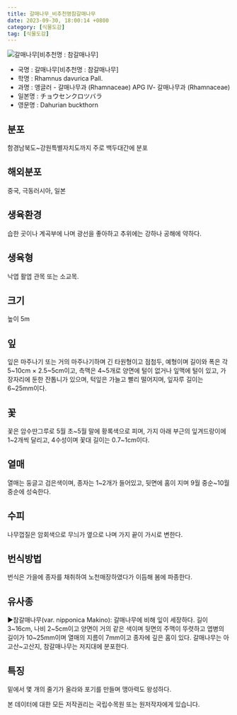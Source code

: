 ```yaml
---
title: 갈매나무_비추천명참갈매나무
date: 2023-09-30, 18:00:14 +0800
category: [식물도감]
tag: [식물도감]
---
```




![갈매나무[비추천명 : 참갈매나무]](http://www.nature.go.kr/fileUpload/plants/basic/Rhamnaceae/Rhamnus/7068/1_th2.JPG)
- 국명 : 갈매나무[비추천명 : 참갈매나무]
- 학명 : Rhamnus davurica Pall.
- 과명 : 앵글러 - 갈매나무과 (Rhamnaceae) APG Ⅳ- 갈매나무과 (Rhamnaceae)
- 일본명 : チョウセンクロツバラ
- 영문명 : Dahurian buckthorn


## 분포
함경남북도~강원특별자치도까지 주로 백두대간에 분포
## 해외분포
중국, 극동러시아, 일본
## 생육환경
습한 곳이나 계곡부에 나며 광선을 좋아하고 추위에는 강하나 공해에 약하다.
## 생육형
낙엽 활엽 관목 또는 소교목. 
## 크기
높이 5m
## 잎
잎은 마주나기 또는 거의 마주나기하며 긴 타원형이고 점첨두, 예형이며 길이와 폭은 각 5~10cm × 2.5~5cm이고, 측맥은 4~5개로 양면에 털이 없거나 잎맥에 털이 있고, 가장자리에 둔한 잔톱니가 있으며, 턱잎은 가늘고 빨리 떨어지며, 잎자루 길이는 6~25mm이다.
## 꽃
꽃은 암수딴그루로 5월 초~5월 말에 황록색으로 피며, 가지 아래 부근의 잎겨드랑이에 1~2개씩 달리고, 4수성이며 꽃대 길이는 0.7~1cm이다.
## 열매
열매는 둥글고 검은색이며, 종자는 1~2개가 들어있고, 뒷면에 홈이 지며 9월 중순~10월 중순에 성숙한다.
## 수피
나무껍질은 암회색으로 무늬가 옆으로 나며 가지 끝이 가시로 변한다.
## 번식방법
번식은 가을에 종자를 채취하여 노천매장하였다가 이듬해 봄에 파종한다.
## 유사종
▶참갈매나무(var. nipponica Makino): 갈매나무에 비해 잎이 세장하다. 길이 3~16cm, 나비 2~5cm이고 양면이 거의 같은 색이며 뒷면의 주맥이 뚜렷하고 엽병의 길이가 10~25mm이며 열매의 지름이 7mm이고 종자에 깊은 홈이 있다. 갈매나무는 아고산~고산지, 참갈매나무는 저지대에 분포한다.
## 특징
밑에서 몇 개의 줄기가 올라와 포기를 만들며 맹아력도 왕성하다.






본 데이터에 대한 모든 저작권리는 국립수목원 또는 원저작자에게 있습니다.
